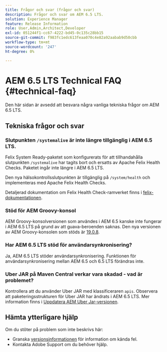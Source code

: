```yaml
---
title: Frågor och svar (frågor och svar)
description: Frågor och svar om AEM 6.5 LTS.
solution: Experience Manager
feature: Release Information
role: User,Admin,Architect,Developer
exl-id: 051244f1-cc67-4222-bd45-0c135c28bb15
source-git-commit: f983fc1edc613feaa070c4e82a92aabab9d50cbb
workflow-type: tm+mt
source-wordcount: '247'
ht-degree: 0%

---
```


# AEM 6.5 LTS Technical FAQ {#technical-faq}

Den här sidan är avsedd att besvara några vanliga tekniska frågor om AEM 6.5 LTS.

## Tekniska frågor och svar

### Slutpunkten `/systemalive` är inte längre tillgänglig i AEM 6.5 LTS.

Felix System Ready-paketet som konfigurerats för att tillhandahålla slutpunkten `/systemalive` har tagits bort och ersatts av Apache Felix Health Checks. Paketet ingår inte längre i AEM 6.5 LTS.

Den nya hälsokontrollsslutpunkten är tillgänglig på `/system/health` och implementeras med Apache Felix Health Checks.

Detaljerad dokumentation om Felix Health Check-ramverket finns i [felix-dokumentationen](https://github.com/apache/felix-dev/blob/master/healthcheck/README.md).

### Stöd för AEM Groovy-konsol

AEM Groovy-konsolversionen som användes i AEM 6.5 kanske inte fungerar i AEM 6.5 LTS på grund av att guava-beroenden saknas. Den nya versionen av AEM Groovy-konsolen som stöds är [19.0.8](https://github.com/orbinson/aem-groovy-console/releases/download/19.0.8/aem-groovy-console-all-19.0.8.zip).

### Har AEM 6.5 LTS stöd för användarsynkronisering?

Ja, AEM 6.5 LTS stöder användarsynkronisering. Funktionen för användarsynkronisering mellan AEM 6.5 och 6.5 LTS förändras inte.

### Uber JAR på Maven Central verkar vara skadad - vad är problemet?

Kontrollera att du använder Uber JAR med klassificeraren `apis`. Observera att paketeringsstrukturen för Uber JAR har ändrats i AEM 6.5 LTS. Mer information finns i [Uppdatera AEM Uber Jar-versionen](/help/sites-deploying/upgrading-code-and-customizations.md#update-the-aem-uber-jar-version).

## Hämta ytterligare hjälp

Om du stöter på problem som inte beskrivs här:
* Granska [versionsinformationen](/help/release-notes/release-notes.md) för information om kända fel.
* Kontakta Adobe Support om du behöver hjälp.
